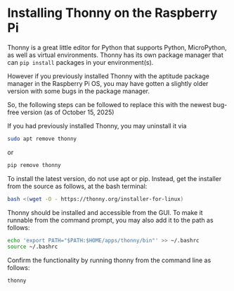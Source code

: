 # Installing Thonny on the Raspberry Pi

Thonny is a great little editor for Python that supports Python, MicroPython, as well as virtual environments.
Thonny has its own package manager that can `pip install` packages in your environment(s).

However if you previously installed Thonny with the aptitude package manager in the Raspberry Pi OS, you may have gotten a slightly older version with some bugs in the package manager.

So, the following steps can be followed to replace this with the newest bug-free version (as of October 15, 2025)

If you had previously installed Thonny, you may uninstall it via
```bash
sudo apt remove thonny
```
or
```bash
pip remove thonny
```

To install the latest version, do not use apt or pip. Instead, get the installer from the source as follows, at the bash terminal:
```bash
bash <(wget -O - https://thonny.org/installer-for-linux)
```

Thonny should be installed and accessible from the GUI.
To make it runnable from the command prompt, you may also add it to the path as follows:
```bash
echo 'export PATH="$PATH:$HOME/apps/thonny/bin"' >> ~/.bashrc
source ~/.bashrc
```

Confirm the functionality by running thonny from the command line as follows:
```bash
thonny
```
